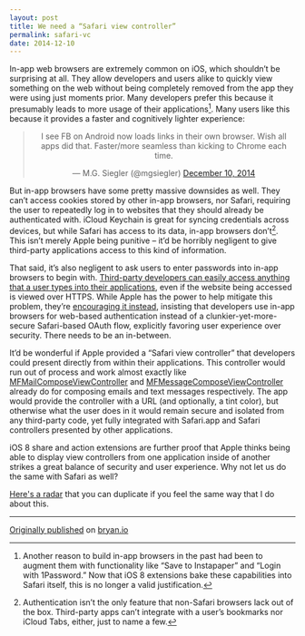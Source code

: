 ```yaml
---
layout: post
title: We need a “Safari view controller”
permalink: safari-vc
date: 2014-12-10
---
```


In-app web browsers are extremely common on iOS, which shouldn’t be surprising at all. They allow developers and users alike to quickly view something on the web without being completely removed from the app they were using just moments prior. Many developers prefer this because it presumably leads to more usage of their applications[^1]. Many users like this because it provides a faster and cognitively lighter experience:

<center><blockquote class="twitter-tweet" lang="en"><p>I see FB on Android now loads links in their own browser. Wish all apps did that. Faster/more seamless than kicking to Chrome each time.</p>&mdash; M.G. Siegler (@mgsiegler) <a href="https://twitter.com/mgsiegler/status/542617593421766656">December 10, 2014</a></blockquote> <script async src="//platform.twitter.com/widgets.js" charset="utf-8"></script></center>

But in-app browsers have some pretty massive downsides as well. They can’t access cookies stored by other in-app browsers, nor Safari, requiring the user to repeatedly log in to websites that they should already be authenticated with. iCloud Keychain is great for syncing credentials across devices, but while Safari has access to its data, in-app browsers don’t[^2]. This isn’t merely Apple being punitive – it’d be horribly negligent to give third-party applications access to this kind of information.

That said, it’s also negligent to ask users to enter passwords into in-app browsers to begin with. [Third-party developers can easily access anything that a user types into their applications](http://furbo.org/2014/09/24/in-app-browsers-considered-harmful/), even if the website being accessed is viewed over HTTPS. While Apple has the power to help mitigate this problem, they’re [encouraging it instead](https://github.com/tumblr/TMTumblrSDK/issues/67#issuecomment-59389152), insisting that developers use in-app browsers for web-based authentication instead of a clunkier-yet-more-secure Safari-based OAuth flow, explicitly favoring user experience over security. There needs to be an in-between. 

It’d be wonderful if Apple provided a “Safari view controller” that developers could present directly from within their applications. This controller would run out of process and work almost exactly like [MFMailComposeViewController](https://developer.apple.com/library/prerelease/ios/documentation/MessageUI/Reference/MFMailComposeViewController_class/index.html) and [MFMessageComposeViewController](https://developer.apple.com/library/prerelease/ios/documentation/MessageUI/Reference/MFMessageComposeViewController_class/index.html) already do for composing emails and text messages respectively. The app would provide the controller with a URL (and optionally, a tint color), but otherwise what the user does in it would remain secure and isolated from any third-party code, yet fully integrated with Safari.app and Safari controllers presented by other applications.

iOS 8 share and action extensions are further proof that Apple thinks being able to display view controllers from one application inside of another strikes a great balance of security and user experience. Why not let us do the same with Safari as well?

[Here's a radar](http://www.openradar.me/radar?id=5795261179756544) that you can duplicate if you feel the same way that I do about this.

[^1]: Another reason to build in-app browsers in the past had been to augment them with functionality like “Save to Instapaper” and “Login with 1Password.” Now that iOS 8 extensions bake these capabilities into Safari itself, this is no longer a valid justification.

[^2]: Authentication isn’t the only feature that non-Safari browsers lack out of the box. Third-party apps can’t integrate with a user’s bookmarks nor iCloud Tabs, either, just to name a few.

---

[Originally published](http://bryan.io/post/104845880796/we-need-a-safari-view-controller) on [bryan.io](http://bryan.io)
